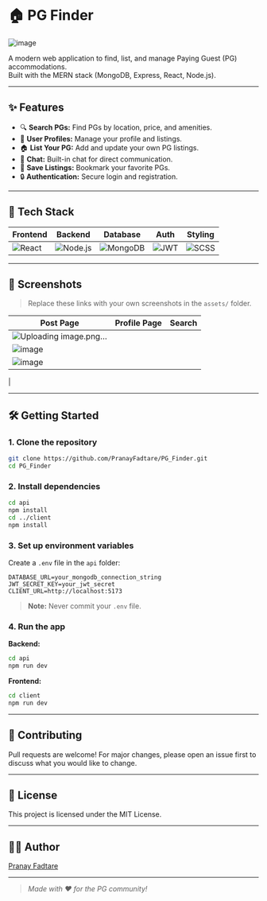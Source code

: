 # 🏠 PG Finder

![image](https://github.com/user-attachments/assets/f7291a7f-8e0d-4669-8e95-03c583587ba1)

A modern web application to find, list, and manage Paying Guest (PG) accommodations.  
Built with the MERN stack (MongoDB, Express, React, Node.js).

---

## ✨ Features

- 🔍 **Search PGs:** Find PGs by location, price, and amenities.
- 📝 **User Profiles:** Manage your profile and listings.
- 🏠 **List Your PG:** Add and update your own PG listings.
- 💬 **Chat:** Built-in chat for direct communication.
- 💾 **Save Listings:** Bookmark your favorite PGs.
- 🔒 **Authentication:** Secure login and registration.

---

## 🚀 Tech Stack

| Frontend | Backend | Database | Auth | Styling |
|----------|---------|----------|------|---------|
| ![React](https://img.shields.io/badge/-React-61DAFB?logo=react&logoColor=white&style=flat) | ![Node.js](https://img.shields.io/badge/-Node.js-339933?logo=node.js&logoColor=white&style=flat) | ![MongoDB](https://img.shields.io/badge/-MongoDB-47A248?logo=mongodb&logoColor=white&style=flat) | ![JWT](https://img.shields.io/badge/-JWT-000000?logo=jsonwebtokens&logoColor=white&style=flat) | ![SCSS](https://img.shields.io/badge/-SCSS-CC6699?logo=sass&logoColor=white&style=flat) |

---

## 📸 Screenshots

> Replace these links with your own screenshots in the `assets/` folder.

| Post Page | Profile Page | Search |
|-----------|--------------|------|
| ![Uploading image.png…]()
| ![image](https://github.com/user-attachments/assets/babec7b7-2e25-4fa4-955e-d52b7bd06423)
 | ![image](https://github.com/user-attachments/assets/2ca884cf-e053-4145-b52d-99564f4a73db)
 |

---

## 🛠️ Getting Started

### 1. Clone the repository

```sh
git clone https://github.com/PranayFadtare/PG_Finder.git
cd PG_Finder
```

### 2. Install dependencies

```sh
cd api
npm install
cd ../client
npm install
```

### 3. Set up environment variables

Create a `.env` file in the `api` folder:

```env
DATABASE_URL=your_mongodb_connection_string
JWT_SECRET_KEY=your_jwt_secret
CLIENT_URL=http://localhost:5173
```

> **Note:** Never commit your `.env` file.

### 4. Run the app

**Backend:**
```sh
cd api
npm run dev
```

**Frontend:**
```sh
cd client
npm run dev
```

---

## 🤝 Contributing

Pull requests are welcome! For major changes, please open an issue first to discuss what you would like to change.

---

## 📄 License

This project is licensed under the MIT License.

---

## 🙋‍♂️ Author

[Pranay Fadtare](https://github.com/PranayFadtare)

---

> _Made with ❤️ for the PG community!_
